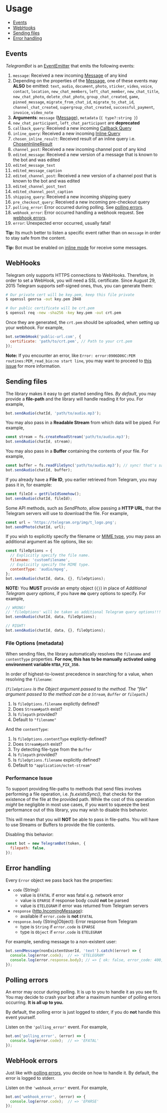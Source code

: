 # Usage

* [Events](#events)
* [WebHooks](#webhooks)
* [Sending files](#sending-files)
* [Error handling](#error-handling)

<a name="events"></a>
## Events

*TelegramBot* is an [EventEmitter](https://nodejs.org/api/events.html#events_class_eventemitter)
that emits the following events:

1. `message`: Received a new incoming [Message][message] of any kind
  1. Depending on the properties of the [Message][message], one of these
     events may **ALSO** be emitted: `text`, `audio`, `document`, `photo`,
     `sticker`, `video`, `voice`, `contact`, `location`,
     `new_chat_members`, `left_chat_member`, `new_chat_title`,
     `new_chat_photo`, `delete_chat_photo`, `group_chat_created`,
     `game`, `pinned_message`, `migrate_from_chat_id`, `migrate_to_chat_id`,
     `channel_chat_created`, `supergroup_chat_created`,
     `successful_payment`, `invoice`, `video_note`
  1. **Arguments**: `message` ([Message][message]), `metadata` (`{ type?:string }`)
  1. `new_chat_participant`, `left_chat_participant` are **deprecated**
1. `callback_query`: Received a new incoming [Callback Query][callback-query]
1. `inline_query`: Received a new incoming [Inline Query][inline-query]
1. `chosen_inline_result`: Received result of an inline query i.e. [ChosenInlineResult][chosen-inline-result]
1. `channel_post`: Received a new incoming channel post of any kind
1. `edited_message`: Received a new version of a message that is known to the bot and was edited
  1. `edited_message_text`
  1. `edited_message_caption`
1. `edited_channel_post`: Received a new version of a channel post that is known to the bot and was edited
  1. `edited_channel_post_text`
  1. `edited_channel_post_caption`
1. `shipping_query`: Received a new incoming shipping query
1. `pre_checkout_query`: Received a new  incoming pre-checkout query
1. `polling_error`: Error occurred during polling. See [polling errors](#polling-errors).
1. `webhook_error`: Error occurred handling a webhook request. See [webhook errors](#webhook-errors).
1. `error`: Unexpected error occurred, usually fatal!

**Tip:** Its much better to listen a specific event rather than on
`message` in order to stay safe from the content.

**Tip:** Bot must be enabled on [inline mode][inline-mode] for receive some
messages.

<a name="webhooks"></a>
## WebHooks

Telegram only supports HTTPS connections to WebHooks.
Therefore, in order to set a WebHook, you will need a SSL certificate.
Since August 29, 2015 Telegram supports self-signed ones, thus, you can
generate them:

```bash
# Our private cert will be key.pem, keep this file private
$ openssl genrsa -out key.pem 2048

# Our public certificate will be crt.pem
$ openssl req -new -sha256 -key key.pem -out crt.pem
```

Once they are generated, the `crt.pem` should be uploaded, when setting up
your webhook. For example,

```js
bot.setWebHook('public-url.com', {
  certificate: 'path/to/crt.pem', // Path to your crt.pem
});
```

**Note:** If you encounter an error, like
`Error: error:0906D06C:PEM routines:PEM_read_bio:no start line`,
you may want to proceed to [this issue][issue-63] for more information.

<a name="sending-files"></a>
## Sending files

The library makes it easy to get started sending files. *By default*, you
may provide a **file-path** and the library will handle reading it for you.
For example,

```js
bot.sendAudio(chatId, 'path/to/audio.mp3');
```

You may also pass in a **Readable Stream** from which data will be piped.
For example,

```js
const stream = fs.createReadStream('path/to/audio.mp3');
bot.sendAudio(chatId, stream);
```

You may also pass in a **Buffer** containing the contents of your file.
For example,

```js
const buffer = fs.readFileSync('path/to/audio.mp3'); // sync! that's sad! :-( Just making a point!
bot.sendAudio(chatId, buffer);
```

If you already have a **File ID**, you earlier retrieved from Telegram,
you may pass it in, for example:

```js
const fileId = getFileIdSomehow();
bot.sendAudio(chatId, fileId);
```

Some API methods, such as *SendPhoto*, allow passing a **HTTP URL**, that
the Telegram servers will use to download the file. For example,

```js
const url = 'https://telegram.org/img/t_logo.png';
bot.sendPhoto(chatId, url);
```

If you wish to explicitly specify the filename or
[MIME type](http://en.wikipedia.org/wiki/Internet_media_type),
you may pass an additional argument as file options, like so:

```js
const fileOptions = {
  // Explicitly specify the file name.
  filename: 'customfilename',
  // Explicitly specify the MIME type.
  contentType: 'audio/mpeg',
};
bot.sendAudio(chatId, data, {}, fileOptions);
```

**NOTE:** You **MUST** provide an empty object (`{}`) in place of
*Additional Telegram query options*, if you have **no** query options
to specify. For example,

```js
// WRONG!
// 'fileOptions' will be taken as additional Telegram query options!!!
bot.sendAudio(chatId, data, fileOptions);

// RIGHT!
bot.sendAudio(chatId, data, {}, fileOptions);
```


<a name="sending-files-options"></a>
### File Options (metadata)

When sending files, the library automatically resolves
the `filename` and `contentType` properties.
**For now, this has to be manually activated using environment
variable `NTBA_FIX_350`.**

In order of highest-to-lowest precedence in searching for
a value, when resolving the `filename`:

*(`fileOptions` is the Object argument passed to the method.
The "file" argument passed to the method can be a `Stream`,
`Buffer` or `filepath`.)*

1. Is `fileOptions.filename` explictly defined?
1. Does `Stream#path` exist?
1. Is `filepath` provided?
1. Default to `"filename"`

And the `contentType`:

1. Is `fileOptions.contentType` explictly-defined?
1. Does `Stream#path` exist?
1. Try detecting file-type from the `Buffer`
1. Is `filepath` provided?
1. Is `fileOptions.filename` explicitly defined?
1. Default to `"application/octet-stream"`

<a name="sending-files-performance"></a>
### Performance Issue

To support providing file-paths to methods that send files involves
performing a file operation, i.e. *fs.existsSync()*, that checks for
the existence of the file at the provided path. While the cost of
this operation *might* be negligible in most use cases, if you want
to squeeze the best performance out of this library, you may wish to
disable this behavior.

This will mean that you will **NOT** be able to pass in file-paths.
You will have to use Streams or Buffers to provide the file contents.

Disabling this behavior:

```js
const bot = new TelegramBot(token, {
  filepath: false,
});
```

<a name="error-handling"></a>
## Error handling

Every `Error` object we pass back has the properties:

* `code` (String):
  * value is `EFATAL` if error was fatal e.g. network error
  * value is `EPARSE` if response body could **not** be parsed
  * value is `ETELEGRAM` if error was returned from Telegram servers
* `response` ([http.IncomingMessage](https://nodejs.org/api/http.html#http_class_http_incomingmessage)):
  * available if `error.code` is **not** `EFATAL`
* `response.body` (String|Object): Error response from Telegram
  * type is `String` if `error.code` is `EPARSE`
  * type is `Object` if `error.code` is `ETELEGRAM`

For example, sending message to a non-existent user:

```js
bot.sendMessage(nonExistentUserId, 'text').catch((error) => {
  console.log(error.code);  // => 'ETELEGRAM'
  console.log(error.response.body); // => { ok: false, error_code: 400, description: 'Bad Request: chat not found' }
});
```

<a name="polling-errors"></a>
## Polling errors

An error may occur during polling. It is up to you to handle it
as you see fit. You may decide to crash your bot after a maximum number
of polling errors occurring. **It is all up to you.**

By default, the polling error is just logged to stderr, if you do
**not** handle this event yourself.

Listen on the `'polling_error'` event. For example,

```js
bot.on('polling_error', (error) => {
  console.log(error.code);  // => 'EFATAL'
});
```

<a name="webhook-errors"></a>
## WebHook errors

Just like with [polling errors](#polling-errors), you decide on how to
handle it. By default, the error is logged to stderr.

Listen on the `'webhook_error'` event. For example,

```js
bot.on('webhook_error', (error) => {
  console.log(error.code);  // => 'EPARSE'
});
```

[update]:https://core.telegram.org/bots/api#update
[message]:https://core.telegram.org/bots/api#message
[callback-query]:https://core.telegram.org/bots/api#callbackquery
[inline-query]:https://core.telegram.org/bots/api#inlinequery
[chosen-inline-result]:https://core.telegram.org/bots/api#choseninlineresult
[inline-mode]:https://core.telegram.org/bots/api#inline-mode
[issue-63]:https://github.com/yagop/node-telegram-bot-api/issues/63
